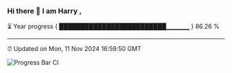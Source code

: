 ### Hi there 👋 I am Harry , 

⏳ Year progress { █████████████████████████▁▁▁▁▁ } 86.26 %

---

⏰ Updated on Mon, 11 Nov 2024 16:59:50 GMT

![Progress Bar CI](https://github.com/duykhang68/duykhang68/workflows/Progress%20Bar%20CI/badge.svg)
